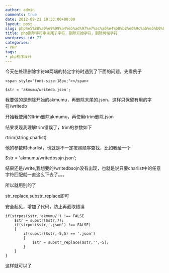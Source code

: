 ```yaml
---
author: admin
comments: true
date: 2012-09-21 10:33:00+00:00
layout: post
slug: php%e5%88%a0%e9%99%a4%e5%ad%97%e7%ac%a6%e4%b8%b2%e6%9c%ab%e5%b0%be%e5%ad%90%e5%ad%97%e7%ac%a6%ef%bc%8c%e5%88%a0%e9%99%a4%e5%bc%80%e5%a7%8b%e5%ad%97%e7%ac%a6%ef%bc%8c%e5%88%a0%e9%99%a4%e4%b8%a4
title: php删除字符串末尾子字符，删除开始字符，删除两端字符
wordpress_id: 77
categories:
- PHP
tags:
- php程序设计
---
```





今天在处理删除字符串两端的特定字符时遇到了下面的问题，先看例子



    
    <span style="font-size:18px;"></span> 
    
    $str = 'akmumu/writedb.json';
    




我要做的是删除开始的akmumu，再删除末尾的.json，这样只保留有用的字符/writedb




开始我使用的ltrim删除akmumu，再使用rtrim删除.json




结果发现我理解trim错误了，trim的参数如下




rtrim(string,charlist)




他的参数时charlist，也就是不一定按照顺序查找，比如我给一个




$str = 'akmumu/writedbsojn.json';




结果还是/write,我想要的/writedbsojn没有出现，也就是说只要charlist中的任意字符匹配就一直这么下去了。。。




所以就用别的了




str_replace,substr_replace即可




安全起见，增加了代码，防止再截取错误






    
    if(strpos($str,'akmumu/') !== FALSE
    	$str = substr($str,7);
    	if(strpos($str,'.json') !== FALSE)
    	{
    		if(substr($str,-5,5) == '.json')
    		{
    			$str = substr_replace($str,'',-5);
    		}
    	}	
    }




  






这样就可以了







